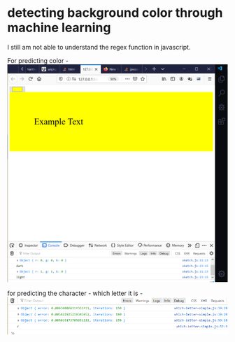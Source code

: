 # detecting background color through machine learning

I still am not able to understand the regex function in javascript.

For predicting color -
![](screen.png)

for predicting the character -
which letter it is -
![](screen2.png)